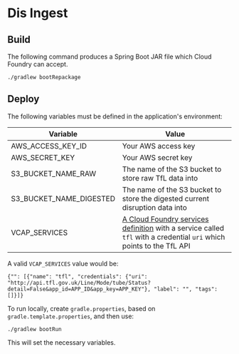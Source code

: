 # Dis Ingest

## Build

The following command produces a Spring Boot JAR file which Cloud Foundry can accept.

```
./gradlew bootRepackage
```

## Deploy

The following variables must be defined in the application's environment:

Variable  | Value
--------- | -----
AWS_ACCESS_KEY_ID | Your AWS access key
AWS_SECRET_KEY | Your AWS secret key
S3_BUCKET_NAME_RAW | The name of the S3 bucket to store raw TfL data into
S3_BUCKET_NAME_DIGESTED | The name of the S3 bucket to store the digested current disruption data into
VCAP_SERVICES | [A Cloud Foundry services definition](http://docs.cloudfoundry.org/devguide/deploy-apps/environment-variable.html#VCAP-SERVICES) with a service called ``tfl`` with a credential ``uri`` which points to the TfL API

A valid ``VCAP_SERVICES`` value would be:

```
{"": [{"name": "tfl", "credentials": {"uri": "http://api.tfl.gov.uk/Line/Mode/tube/Status?detail=False&app_id=APP_ID&app_key=APP_KEY"}, "label": "", "tags": []}]}
```

To run locally, create ``gradle.properties``, based on ``gradle.template.properties``, and then use:

```
./gradlew bootRun
```

This will set the necessary variables.

